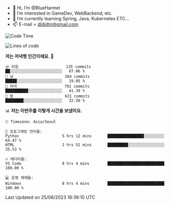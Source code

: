 - 👋 Hi, I’m @BlueHarmel
- 👀 I’m interested in GameDev, WebBackend, etc.
- 🌱 I’m currently learning Spring, Java, Kubernetes ETC...
- 📫 E-mail = dldjdtjr@gmail.com
  <!--START_SECTION:waka-->
![Code Time](http://img.shields.io/badge/Code%20Time-276%20hrs%2030%20mins-blue)

![Lines of code](https://img.shields.io/badge/%EC%A0%80%EB%8A%94%20%EC%97%AC%ED%83%9C%EA%B9%8C%EC%A7%80%20-38.4%20million%20%EC%A4%84%EC%9D%98%20%EC%BD%94%EB%93%9C%EB%A5%BC%20%EC%9E%91%EC%84%B1%ED%96%88%EC%96%B4%EC%9A%94.-blue)

**저는 저녁형 인간이에요. 🦉** 

```text
🌞 아침                     135 commits         ██░░░░░░░░░░░░░░░░░░░░░░░   07.06 % 
🌆 낮　                     364 commits         █████░░░░░░░░░░░░░░░░░░░░   19.05 % 
🌃 저녁                     791 commits         ██████████░░░░░░░░░░░░░░░   41.39 % 
🌙 밤　                     621 commits         ████████░░░░░░░░░░░░░░░░░   32.50 % 
```


📊 **저는 이번주를 이렇게 시간을 보냈어요.** 

```text
🕑︎ Timezone: Asia/Seoul

💬 프로그래밍 언어들: 
Python                   5 hrs 12 mins       ████████████████░░░░░░░░░   64.47 % 
HTML                     2 hrs 52 mins       █████████░░░░░░░░░░░░░░░░   35.53 % 

🔥 에디터들: 
VS Code                  8 hrs 4 mins        █████████████████████████   100.00 % 

💻 운영 체제들: 
Windows                  8 hrs 4 mins        █████████████████████████   100.00 % 
```


 Last Updated on 25/08/2023 18:39:10 UTC
<!--END_SECTION:waka-->
<!---
BlueHarmel/BlueHarmel is a ✨ special ✨ repository because its `README.md` (this file) appears on your GitHub profile.
You can click the Preview link to take a look at your changes.
--->


